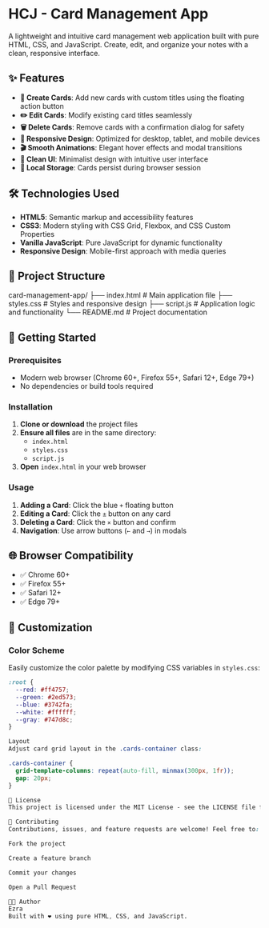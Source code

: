 # HCJ - Card Management App

A lightweight and intuitive card management web application built with pure HTML, CSS, and JavaScript. Create, edit, and organize your notes with a clean, responsive interface.

## ✨ Features

- **📝 Create Cards**: Add new cards with custom titles using the floating action button
- **✏️ Edit Cards**: Modify existing card titles seamlessly
- **🗑️ Delete Cards**: Remove cards with a confirmation dialog for safety
- **📱 Responsive Design**: Optimized for desktop, tablet, and mobile devices
- **🎬 Smooth Animations**: Elegant hover effects and modal transitions
- **🎨 Clean UI**: Minimalist design with intuitive user interface
- **💾 Local Storage**: Cards persist during browser session

## 🛠️ Technologies Used

- **HTML5**: Semantic markup and accessibility features
- **CSS3**: Modern styling with CSS Grid, Flexbox, and CSS Custom Properties
- **Vanilla JavaScript**: Pure JavaScript for dynamic functionality
- **Responsive Design**: Mobile-first approach with media queries

## 📁 Project Structure
card-management-app/
├── index.html # Main application file
├── styles.css # Styles and responsive design
├── script.js # Application logic and functionality
└── README.md # Project documentation


## 🚀 Getting Started

### Prerequisites

- Modern web browser (Chrome 60+, Firefox 55+, Safari 12+, Edge 79+)
- No dependencies or build tools required

### Installation

1. **Clone or download** the project files
2. **Ensure all files** are in the same directory:
   - `index.html`
   - `styles.css` 
   - `script.js`
3. **Open** `index.html` in your web browser

### Usage

1. **Adding a Card**: Click the blue `+` floating button
2. **Editing a Card**: Click the `±` button on any card
3. **Deleting a Card**: Click the `×` button and confirm
4. **Navigation**: Use arrow buttons (`←` and `→`) in modals

## 🌐 Browser Compatibility

- ✅ Chrome 60+
- ✅ Firefox 55+ 
- ✅ Safari 12+
- ✅ Edge 79+

## 🎨 Customization

### Color Scheme
Easily customize the color palette by modifying CSS variables in `styles.css`:

```css
:root {
  --red: #ff4757;
  --green: #2ed573;
  --blue: #3742fa;
  --white: #ffffff;
  --gray: #747d8c;
}

Layout
Adjust card grid layout in the .cards-container class:

.cards-container {
  grid-template-columns: repeat(auto-fill, minmax(300px, 1fr));
  gap: 20px;
}

📄 License
This project is licensed under the MIT License - see the LICENSE file for details.

🤝 Contributing
Contributions, issues, and feature requests are welcome! Feel free to:

Fork the project

Create a feature branch

Commit your changes

Open a Pull Request

👨‍💻 Author
Ezra
Built with ❤️ using pure HTML, CSS, and JavaScript.